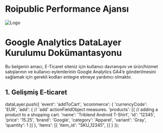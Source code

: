 # Roipublic Performance Ajansı

![Logo](https://s3-eu-central-1.amazonaws.com/roipublic.com/wp-content/uploads/2020/03/13230345/Roipublic-Black.png)

#  Google Analytics DataLayer Kurulumu Dokümantasyonu
 
Bu belgenin amacı, E-Ticaret siteniz için kullanıcı davranışını ve ürün/hizmet satışlarının ve kullanıcı eylemlerinin Google Analytics GA4’e gönderilmesini sağlamak için gerekli kodları entegre etmeye yardımcı olmaktır.
 
 
## 1. Gelişmiş E-ticaret


dataLayer.push({
    'event': 'addToCart',
    'ecommerce': {
        'currencyCode': 'EUR',
        'add': { // 'add' actionFieldObject measures.
            'products': [{ //  adding a product to a shopping cart.
                'name': 'Triblend Android T-Shirt',
                'id': '12345',
                'price': '15.25',
                'brand': 'Google',
                'category': 'Apparel',
                'variant': 'Gray',
                'quantity': 1
            }]
        },
        'items': [{
            'item_id': "SKU_12345",
        }]
    }
});
